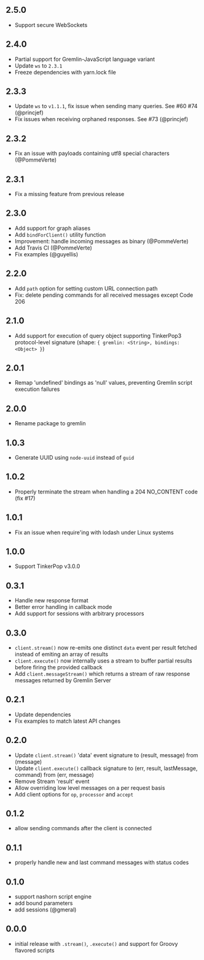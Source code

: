 ## 2.5.0
- Support secure WebSockets

## 2.4.0
- Partial support for Gremlin-JavaScript language variant
- Update `ws` to `2.3.1`
- Freeze dependencies with yarn.lock file

## 2.3.3
- Update `ws` to `v1.1.1`, fix issue when sending many queries. See #60 #74 (@princjef)
- Fix issues when receiving orphaned responses. See #73 (@princjef)

## 2.3.2
- Fix an issue with payloads containing utf8 special characters (@PommeVerte)

## 2.3.1
- Fix a missing feature from previous release

## 2.3.0
- Add support for graph aliases
- Add `bindForClient()` utility function
- Improvement: handle incoming messages as binary (@PommeVerte)
- Add Travis CI (@PommeVerte)
- Fix examples (@guyellis)

## 2.2.0
- Add `path` option for setting custom URL connection path
- Fix: delete pending commands for all received messages except Code 206

## 2.1.0
- Add support for execution of query object supporting TinkerPop3 protocol-level signature (shape: `{ gremlin: <String>, bindings: <Object> }`)

## 2.0.1
- Remap 'undefined' bindings as 'null' values, preventing Gremlin script execution failures

## 2.0.0
- Rename package to gremlin

## 1.0.3
- Generate UUID using `node-uuid` instead of `guid`

## 1.0.2
- Properly terminate the stream when handling a 204 NO_CONTENT code (fix #17)

## 1.0.1
- Fix an issue when require'ing with lodash under Linux systems

## 1.0.0
- Support TinkerPop v3.0.0

## 0.3.1
- Handle new response format
- Better error handling in callback mode
- Add support for sessions with arbitrary processors

## 0.3.0
- `client.stream()` now re-emits one distinct `data` event per result fetched instead of emiting an array of results
- `client.execute()` now internally uses a stream to buffer partial results before firing the provided callback
- Add `client.messageStream()` which returns a stream of raw response messages returned by Gremlin Server

## 0.2.1
- Update dependencies
- Fix examples to match latest API changes

## 0.2.0
- Update `client.stream()` 'data' event signature to (result, message) from (message)
- Update `client.execute()` callback signature to (err, result, lastMessage, command) from (err, message)
- Remove Stream 'result' event
- Allow overriding low level messages on a per request basis
- Add client options for `op`, `processor` and `accept`

## 0.1.2
- allow sending commands after the client is connected

## 0.1.1
- properly handle new and last command messages with status codes

## 0.1.0
- support nashorn script engine
- add bound parameters
- add sessions (@gmeral)

## 0.0.0
- initial release with `.stream()`, `.execute()` and support for Groovy flavored scripts